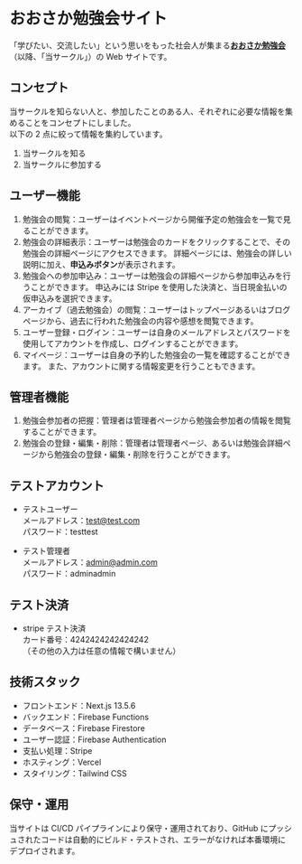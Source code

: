# おおさか勉強会サイト

「学びたい、交流したい」という思いをもった社会人が集まる[**おおさか勉強会**](https://osakabenkyokai.vercel.app/)（以降、「当サークル」）の Web サイトです。

## コンセプト

当サークルを知らない人と、参加したことのある人、それぞれに必要な情報を集めることをコンセプトにしました。  
以下の 2 点に絞って情報を集約しています。

1. 当サークルを知る
2. 当サークルに参加する

## ユーザー機能

1. 勉強会の閲覧：ユーザーはイベントページから開催予定の勉強会を一覧で見ることができます。
2. 勉強会の詳細表示：ユーザーは勉強会のカードをクリックすることで、その勉強会の詳細ページにアクセスできます。 詳細ページには、勉強会の詳しい説明に加え、**申込みボタン**が表示されます。
3. 勉強会への参加申込み：ユーザーは勉強会の詳細ページから参加申込みを行うことができます。 申込みには Stripe を使用した決済と、当日現金払いの仮申込みを選択できます。
4. アーカイブ（過去勉強会）の閲覧：ユーザーはトップページあるいはブログページから、過去に行われた勉強会の内容や感想を閲覧できます。
5. ユーザー登録・ログイン：ユーザーは自身のメールアドレスとパスワードを使用してアカウントを作成し、ログインすることができます。
6. マイページ：ユーザーは自身の予約した勉強会の一覧を確認することができます。 また、アカウントに関する情報変更を行うこともできます。

## 管理者機能

1. 勉強会参加者の把握：管理者は管理者ページから勉強会参加者の情報を閲覧することができます。
2. 勉強会の登録・編集・削除：管理者は管理者ページ、あるいは勉強会詳細ページから勉強会の登録・編集・削除を行うことができます。

## テストアカウント

- テストユーザー  
  メールアドレス：test@test.com  
  パスワード：testtest

- テスト管理者  
  メールアドレス：admin@admin.com  
  パスワード：adminadmin

## テスト決済

- stripe テスト決済  
  カード番号：4242424242424242  
  （その他の入力は任意の情報で構いません）

## 技術スタック

- フロントエンド：Next.js 13.5.6
- バックエンド：Firebase Functions
- データベース：Firebase Firestore
- ユーザー認証：Firebase Authentication
- 支払い処理：Stripe
- ホスティング：Vercel
- スタイリング：Tailwind CSS

## 保守・運用

当サイトは CI/CD パイプラインにより保守・運用されており、GitHub にプッシュされたコードは自動的にビルド・テストされ、エラーがなければ本番環境にデプロイされます。

<!-- ## ソースコード

ソースコードは GitHub で公開しています。

- GitHub リポジトリ：https://github.com/tyamauchi90/osakabenkyokai -->

<!--
This is a [Next.js](https://nextjs.org/) project bootstrapped with [`create-next-app`](https://github.com/vercel/next.js/tree/canary/packages/create-next-app).

## Getting Started

First, run the development server:

```bash
npm run dev
# or
yarn dev
# or
pnpm dev
```

Open [http://localhost:3000](http://localhost:3000) with your browser to see the result.

You can start editing the page by modifying `app/page.tsx`. The page auto-updates as you edit the file.

This project uses [`next/font`](https://nextjs.org/docs/basic-features/font-optimization) to automatically optimize and load Inter, a custom Google Font.

## Learn More

To learn more about Next.js, take a look at the following resources:

- [Next.js Documentation](https://nextjs.org/docs) - learn about Next.js features and API.
- [Learn Next.js](https://nextjs.org/learn) - an interactive Next.js tutorial.

You can check out [the Next.js GitHub repository](https://github.com/vercel/next.js/) - your feedback and contributions are welcome!

## Deploy on Vercel

The easiest way to deploy your Next.js app is to use the [Vercel Platform](https://vercel.com/new?utm_medium=default-template&filter=next.js&utm_source=create-next-app&utm_campaign=create-next-app-readme) from the creators of Next.js.

Check out our [Next.js deployment documentation](https://nextjs.org/docs/deployment) for more details. -->
